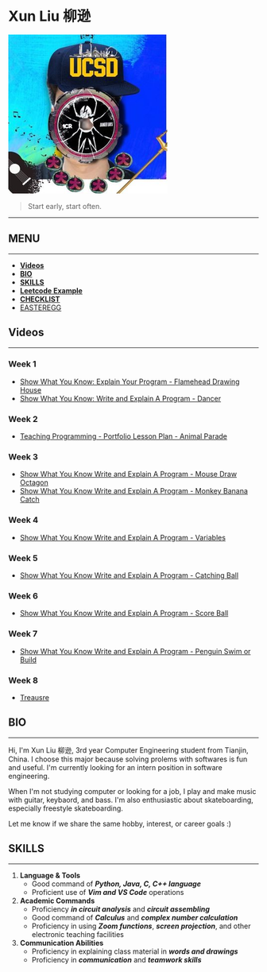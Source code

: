 # Xun Liu 柳逊
![profile](profiles/Profile.jpg)

> Start early, start often.

---
## **MENU**
---
  - [**Videos**](#videos)
  - [**BIO**](#bio)
  - [**SKILLS**](#skills)
  - [**Leetcode Example**](#leetcode-example)
  - [**CHECKLIST**](#checklist)
  - [EASTEREGG](profiles/Face-Reveal.jpg)

## **Videos**
---
### Week 1
- [Show What You Know: Explain Your Program - Flamehead Drawing House](https://youtu.be/8Wdxqa5fE68)
- [Show What You Know: Write and Explain A Program - Dancer](https://youtu.be/sWH7XdNIsEY)
### Week 2
- [Teaching Programming - Portfolio Lesson Plan - Animal Parade](https://youtu.be/th5MZY2jFno)
### Week 3
- [Show What You Know Write and Explain A Program - Mouse Draw Octagon](https://youtu.be/MnBVV2Lqi24)
- [Show What You Know Write and Explain A Program - Monkey Banana Catch](https://youtu.be/QGzg-Cc4wio)
### Week 4
- [Show What You Know Write and Explain A Program - Variables](https://youtu.be/Us3Q8axOkaQ)
### Week 5
- [Show What You Know Write and Explain A Program - Catching Ball](https://youtu.be/-xS1bEfl1qY)
### Week 6
- [Show What You Know Write and Explain A Program - Score Ball](https://youtu.be/UUlOHJD9RqQ)
### Week 7
- [Show What You Know Write and Explain A Program - Penguin Swim or Build](https://youtu.be/tHq_lmMI-x4)
### Week 8
- [Treausre](https://youtu.be/DjZtJaPEy5A)

## **BIO**
---
Hi, I'm Xun Liu 柳逊, 3rd year Computer Engineering student from Tianjin, China. I choose this major because solving prolems with softwares is fun and useful. I'm currently looking for an intern position in software engineering.

When I'm not studying computer or looking for a job, I play and make music with guitar, keybaord, and bass. I'm also enthusiastic about skateboarding, especially freestyle skateboarding.

Let me know if we share the same hobby, interest, or career goals :)
## **SKILLS**
---
1. **Language & Tools**
   - Good command of ***Python, Java, C, C++ language***
   - Proficient use of ***Vim and VS Code*** operations
2. **Academic Commands**
   - Proficiency ***in circuit analysis*** and ***circuit assembling***
   - Good command of ***Calculus*** and ***complex number calculation***
   - Proficiency in using ***Zoom functions***, ***screen projection***, and other electronic teaching facilities
3. **Communication Abilities**
   - Proficiency in explaining class material in ***words and drawings***
   - Proficiency in ***communication*** and ***teamwork skills***
